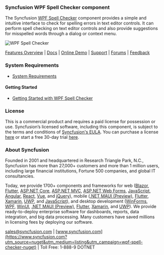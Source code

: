 ### Syncfusion WPF Spell Checker component
The Syncfusion [WPF Spell Checker](https://www.syncfusion.com/wpf-controls/sfspellchecker?utm_source=nuget&utm_medium=listing&utm_campaign=wpf-spell-checker-nuget) component provides a simple and intuitive interface to check for spelling errors in text editor controls. It can perform spell checking on text editor controls and also provide suggestions for misspelled words through a dialog or context menu.

![WPF Spell Checker](https://cdn.syncfusion.com/nuget-readme/wpf/wpf-spellchecker.png)

[Features Overview](https://www.syncfusion.com/wpf-controls/sfspellchecker?utm_source=nuget&utm_medium=listing&utm_campaign=wpf-spell-checker-nuget) | [Docs](https://help.syncfusion.com/wpf/spellchecker/getting-started?utm_source=nuget&utm_medium=listing&utm_campaign=wpf-spell-checker-nuget) | [Online Demo](https://github.com/syncfusion/wpf-demos?utm_source=nuget&utm_medium=listing&utm_campaign=wpf-spell-checker-nuget) | [Support](https://www.syncfusion.com/support/directtrac/incidents/newincident?utm_source=nuget&utm_medium=listing&utm_campaign=wpf-spell-checker-nuget) | [Forums](https://www.syncfusion.com/forums/wpf?utm_source=nuget&utm_medium=listing&utm_campaign=wpf-spell-checker-nuget) | [Feedback](https://www.syncfusion.com/feedback/wpf?utm_source=nuget&utm_medium=listing&utm_campaign=wpf-spell-checker-nuget)

### System Requirements

* [System Requirements](https://help.syncfusion.com/wpf/installation/system-requirements?utm_source=nuget&utm_medium=listing&utm_campaign=wpf-spell-checker-nuget)

#### Getting Started

* [Getting Started with WPF Spell Checker](https://help.syncfusion.com/wpf/spellchecker/getting-started?utm_source=nuget&utm_medium=listing&utm_campaign=wpf-spell-checker-nuget)

### License

This is a commercial product and requires a paid license for possession or use. Syncfusion’s licensed software, including this component, is subject to the terms and conditions of [Syncfusion's EULA](https://www.syncfusion.com/eula/es/?utm_source=nuget&utm_medium=listing&utm_campaign=wpf-spell-checker-nuget). You can purchase a license [here](https://www.syncfusion.com/sales/products?utm_source=nuget&utm_medium=listing&utm_campaign=wpf-spell-checker-nuget) or start a free 30-day trial [here](https://www.syncfusion.com/account/manage-trials/start-trials?utm_source=nuget&utm_medium=listing&utm_campaign=wpf-spell-checker-nuget).

### About Syncfusion

Founded in 2001 and headquartered in Research Triangle Park, N.C., Syncfusion has more than 27,000+ customers and more than 1 million users, including large financial institutions, Fortune 500 companies, and global IT consultancies.
 
Today, we provide 1700+ components and frameworks for web ([Blazor](https://www.syncfusion.com/blazor-components?utm_source=nuget&utm_medium=listing&utm_campaign=wpf-spell-checker-nuget), [Flutter](https://www.syncfusion.com/flutter-widgets?utm_source=nuget&utm_medium=listing&utm_campaign=wpf-spell-checker-nuget), [ASP.NET Core](https://www.syncfusion.com/aspnet-core-ui-controls?utm_source=nuget&utm_medium=listing&utm_campaign=wpf-spell-checker-nuget), [ASP.NET MVC](https://www.syncfusion.com/aspnet-mvc-ui-controls?utm_source=nuget&utm_medium=listing&utm_campaign=wpf-spell-checker-nuget), [ASP.NET Web Forms](https://www.syncfusion.com/jquery/aspnet-webforms-ui-controls?utm_source=nuget&utm_medium=listing&utm_campaign=wpf-spell-checker-nuget), [JavaScript](https://www.syncfusion.com/javascript-ui-controls?utm_source=nuget&utm_medium=listing&utm_campaign=wpf-spell-checker-nuget), [Angular](https://www.syncfusion.com/angular-ui-components?utm_source=nuget&utm_medium=listing&utm_campaign=wpf-spell-checker-nuget), [React](https://www.syncfusion.com/react-ui-components?utm_source=nuget&utm_medium=listing&utm_campaign=wpf-spell-checker-nuget), [Vue](https://www.syncfusion.com/vue-ui-components?utm_source=nuget&utm_medium=listing&utm_campaign=wpf-spell-checker-nuget), and [jQuery](https://www.syncfusion.com/jquery-ui-widgets?utm_source=nuget&utm_medium=listing&utm_campaign=wpf-spell-checker-nuget)), mobile ([.NET MAUI (Preview)](https://www.syncfusion.com/maui-controls?utm_source=nuget&utm_medium=listing&utm_campaign=wpf-spell-checker-nuget), [Flutter](https://www.syncfusion.com/flutter-widgets?utm_source=nuget&utm_medium=listing&utm_campaign=wpf-spell-checker-nuget), [Xamarin](https://www.syncfusion.com/xamarin-ui-controls?utm_source=nuget&utm_medium=listing&utm_campaign=wpf-spell-checker-nuget), [UWP](https://www.syncfusion.com/uwp-ui-controls?utm_source=nuget&utm_medium=listing&utm_campaign=wpf-spell-checker-nuget), and [JavaScript](https://www.syncfusion.com/javascript-ui-controls?utm_source=nuget&utm_medium=listing&utm_campaign=wpf-spell-checker-nuget)), and desktop development ([WinForms](https://www.syncfusion.com/winforms-ui-controls?utm_source=nuget&utm_medium=listing&utm_campaign=wpf-spell-checker-nuget), [WPF](https://www.syncfusion.com/wpf-controls?utm_source=nuget&utm_medium=listing&utm_campaign=wpf-spell-checker-nuget), [WinUI](https://www.syncfusion.com/winui-controls?utm_source=nuget&utm_medium=listing&utm_campaign=wpf-spell-checker-nuget), [.NET MAUI (Preview)](https://www.syncfusion.com/maui-controls?utm_source=nuget&utm_medium=listing&utm_campaign=wpf-spell-checker-nuget), [Flutter](https://www.syncfusion.com/flutter-widgets?utm_source=nuget&utm_medium=listing&utm_campaign=wpf-spell-checker-nuget), [Xamarin](https://www.syncfusion.com/xamarin-ui-controls?utm_source=nuget&utm_medium=listing&utm_campaign=wpf-spell-checker-nuget), and [UWP](https://www.syncfusion.com/uwp-ui-controls?utm_source=nuget&utm_medium=listing&utm_campaign=wpf-spell-checker-nuget)). We provide ready-to-deploy enterprise software for dashboards, reports, data integration, and big data processing. Many customers have saved millions in licensing fees by deploying our software.

[sales@syncfusion.com](mailto:sales@syncfusion.com?Subject=Syncfusion%20WPF%20SpellChecker%20-%20NuGet) | [www.syncfusion.com](https://www.syncfusion.com?utm_source=nuget&utm_medium=listing&utm_campaign=wpf-spell-checker-nuget) | Toll Free: 1-888-9 DOTNET


